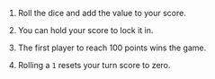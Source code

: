 1. Roll the dice and add the value to your score.

2. You can hold your score to lock it in.

3. The first player to reach 100 points wins the game.

4. Rolling a `1` resets your turn score to zero.
